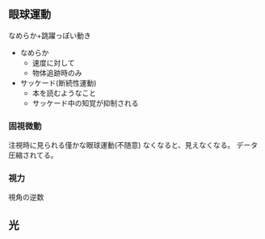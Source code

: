 ## 眼球運動
なめらか+跳躍っぽい動き
- なめらか
  - 速度に対して
  - 物体追跡時のみ
- サッケード(断続性運動)
  - 本を読むようなこと
  - サッケード中の知覚が抑制される

### 固視微動
注視時に見られる僅かな眼球運動(不随意)
なくなると、見えなくなる。
データ圧縮されてる。

### 視力
視角の逆数

## 光
